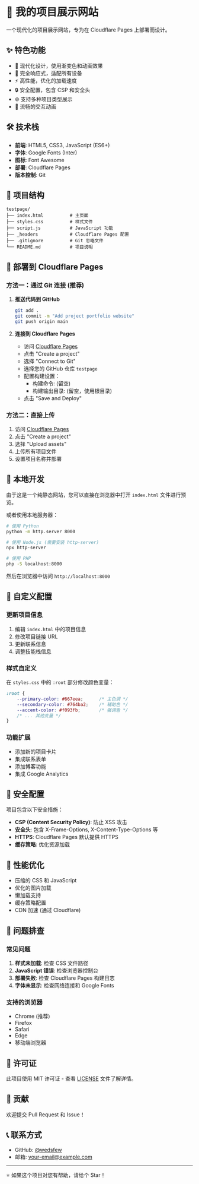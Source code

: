 # 🚀 我的项目展示网站

一个现代化的项目展示网站，专为在 Cloudflare Pages 上部署而设计。

## ✨ 特色功能

- 🎨 现代化设计，使用渐变色和动画效果
- 📱 完全响应式，适配所有设备
- ⚡ 高性能，优化的加载速度
- 🔒 安全配置，包含 CSP 和安全头
- 🌐 支持多种项目类型展示
- 💫 流畅的交互动画

## 🛠️ 技术栈

- **前端**: HTML5, CSS3, JavaScript (ES6+)
- **字体**: Google Fonts (Inter)
- **图标**: Font Awesome
- **部署**: Cloudflare Pages
- **版本控制**: Git

## 📁 项目结构

```
testpage/
├── index.html          # 主页面
├── styles.css          # 样式文件
├── script.js           # JavaScript 功能
├── _headers            # Cloudflare Pages 配置
├── .gitignore          # Git 忽略文件
└── README.md           # 项目说明
```

## 🚀 部署到 Cloudflare Pages

### 方法一：通过 Git 连接 (推荐)

1. **推送代码到 GitHub**
   ```bash
   git add .
   git commit -m "Add project portfolio website"
   git push origin main
   ```

2. **连接到 Cloudflare Pages**
   - 访问 [Cloudflare Pages](https://pages.cloudflare.com/)
   - 点击 "Create a project"
   - 选择 "Connect to Git"
   - 选择您的 GitHub 仓库 `testpage`
   - 配置构建设置：
     - 构建命令: (留空)
     - 构建输出目录: (留空，使用根目录)
   - 点击 "Save and Deploy"

### 方法二：直接上传

1. 访问 [Cloudflare Pages](https://pages.cloudflare.com/)
2. 点击 "Create a project"
3. 选择 "Upload assets"
4. 上传所有项目文件
5. 设置项目名称并部署

## 🔧 本地开发

由于这是一个纯静态网站，您可以直接在浏览器中打开 `index.html` 文件进行预览。

或者使用本地服务器：

```bash
# 使用 Python
python -m http.server 8000

# 使用 Node.js (需要安装 http-server)
npx http-server

# 使用 PHP
php -S localhost:8000
```

然后在浏览器中访问 `http://localhost:8000`

## 📝 自定义配置

### 更新项目信息

1. 编辑 `index.html` 中的项目信息
2. 修改项目链接 URL
3. 更新联系信息
4. 调整技能栈信息

### 样式自定义

在 `styles.css` 中的 `:root` 部分修改颜色变量：

```css
:root {
    --primary-color: #667eea;      /* 主色调 */
    --secondary-color: #764ba2;    /* 辅助色 */
    --accent-color: #f093fb;       /* 强调色 */
    /* ... 其他变量 */
}
```

### 功能扩展

- 添加新的项目卡片
- 集成联系表单
- 添加博客功能
- 集成 Google Analytics

## 🔐 安全配置

项目包含以下安全措施：

- **CSP (Content Security Policy)**: 防止 XSS 攻击
- **安全头**: 包含 X-Frame-Options, X-Content-Type-Options 等
- **HTTPS**: Cloudflare Pages 默认提供 HTTPS
- **缓存策略**: 优化资源加载

## 🎯 性能优化

- 压缩的 CSS 和 JavaScript
- 优化的图片加载
- 懒加载支持
- 缓存策略配置
- CDN 加速 (通过 Cloudflare)

## 🐛 问题排查

### 常见问题

1. **样式未加载**: 检查 CSS 文件路径
2. **JavaScript 错误**: 检查浏览器控制台
3. **部署失败**: 检查 Cloudflare Pages 构建日志
4. **字体未显示**: 检查网络连接和 Google Fonts

### 支持的浏览器

- Chrome (推荐)
- Firefox
- Safari
- Edge
- 移动端浏览器

## 📄 许可证

此项目使用 MIT 许可证 - 查看 [LICENSE](LICENSE) 文件了解详情。

## 🤝 贡献

欢迎提交 Pull Request 和 Issue！

## 📞 联系方式

- GitHub: [@wedsfew](https://github.com/wedsfew)
- 邮箱: your-email@example.com

---

⭐ 如果这个项目对您有帮助，请给个 Star！
